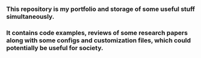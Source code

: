 ### This repository is my portfolio and storage of some useful stuff simultaneously.
### It contains code examples, reviews of some research papers along with some configs and customization files, which could potentially be useful for society.
